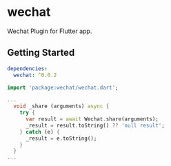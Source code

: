 # wechat

Wechat Plugin for Flutter app.

## Getting Started

```yaml
dependencies:
  wechat: ^0.0.2
```

```dart
import 'package:wechat/wechat.dart';

...
  void _share (arguments) async {
    try {
      var result = await Wechat.share(arguments);
      _result = result.toString() ?? 'null result';
    } catch (e) {
      _result = e.toString();
    }
  }
...
```
